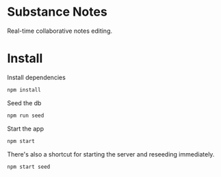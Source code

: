 # Substance Notes

Real-time collaborative notes editing.

# Install

Install dependencies

```bash
npm install
```

Seed the db

```bash
npm run seed
```

Start the app

```bash
npm start
```

There's also a shortcut for starting the server and reseeding immediately.

```bash
npm start seed
```
